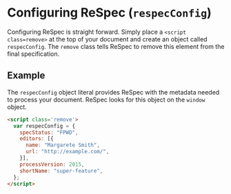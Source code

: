 # Configuring ReSpec (`respecConfig`)

Configuring ReSpec is straight forward. Simply place a `<script class=remove>` at the top of your document and create an object called `respecConfig`. The `remove` class tells ReSpec to remove this element from the final specification. 

## Example

The `respecConfig` object literal provides ReSpec with the metadata needed to process your document. ReSpec looks for this object on the `window` object. 

```HTML 
<script class='remove'>
  var respecConfig = {
    specStatus: "FPWD",
    editors: [{
      name: "Margarete Smith",
      url: "http://example.com/",
    }],
    processVersion: 2015,
    shortName: "super-feature",
  };
</script>
```
